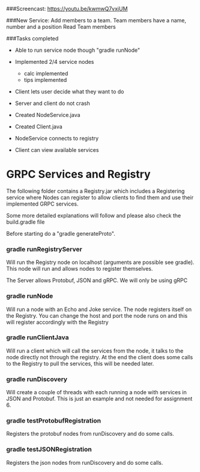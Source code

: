 ###Screencast: https://youtu.be/kwmwQ7vxjUM

###New Service: 
    Add members to a team. Team members have a name, number and a position
    Read Team members

###Tasks completed
- Able to run service node though "gradle runNode"
- Implemented 2/4 service nodes
    - calc implemented
    - tips implemented
    
- Client lets user decide what they want to do
- Server and client do not crash
- Created NodeService.java
- Created Client.java
- NodeService connects to registry
- Client can view available services




# GRPC Services and Registry

The following folder contains a Registry.jar which includes a Registering service where Nodes can register to allow clients to find them and use their implemented GRPC services. 

Some more detailed explanations will follow and please also check the build.gradle file

Before starting do a "gradle generateProto".

### gradle runRegistryServer
Will run the Registry node on localhost (arguments are possible see gradle). This node will run and allows nodes to register themselves. 

The Server allows Protobuf, JSON and gRPC. We will only be using gRPC

### gradle runNode
Will run a node with an Echo and Joke service. The node registers itself on the Registry. You can change the host and port the node runs on and this will register accordingly with the Registry

### gradle runClientJava
Will run a client which will call the services from the node, it talks to the node directly not through the registry. At the end the client does some calls to the Registry to pull the services, this will be needed later.

### gradle runDiscovery
Will create a couple of threads with each running a node with services in JSON and Protobuf. This is just an example and not needed for assignment 6. 

### gradle testProtobufRegistration
Registers the protobuf nodes from runDiscovery and do some calls. 

### gradle testJSONRegistration
Registers the json nodes from runDiscovery and do some calls. 



